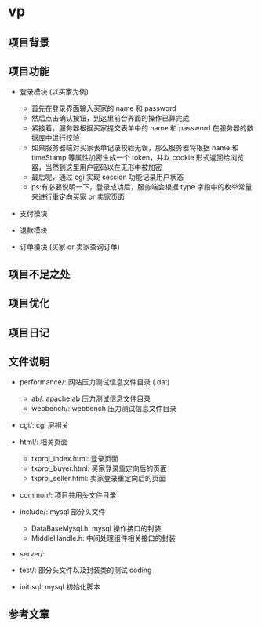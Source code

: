 # vp

## 项目背景

## 项目功能

- 登录模块 (以买家为例)
  - 首先在登录界面输入买家的 name 和 password
  - 然后点击确认按钮，到这里前台界面的操作已算完成
  - 紧接着，服务器根据买家提交表单中的 name 和 password 在服务器的数据库中进行校验
  - 如果服务器端对买家表单记录校验无误，那么服务器将根据 name 和 timeStamp 等属性加密生成一个 token，并以 cookie 形式返回给浏览器，当然到这里用户密码以在无形中被加密
  - 最后呢，通过 cgi 实现 session 功能记录用户状态
  - ps:有必要说明一下，登录成功后，服务端会根据 type 字段中的枚举常量来进行重定向买家 or 卖家页面

- 支付模块

- 退款模块

- 订单模块 (买家 or 卖家查询订单)

## 项目不足之处

## 项目优化

## 项目日记

## 文件说明

- performance/: 网站压力测试信息文件目录 (.dat)
  - ab/: apache ab 压力测试信息文件目录
  - webbench/: webbench 压力测试信息文件目录

- cgi/: cgi 层相关

- html/: 相关页面
  - txproj_index.html: 登录页面
  - txproj_buyer.html: 买家登录重定向后的页面
  - txproj_seller.html: 卖家登录重定向后的页面

- common/: 项目共用头文件目录

- include/: mysql 部分头文件
  - DataBaseMysql.h: mysql 操作接口的封装
  - MiddleHandle.h: 中间处理组件相关接口的封装

- server/:

- test/: 部分头文件以及封装类的测试 coding

- init.sql: mysql 初始化脚本

## 参考文章
